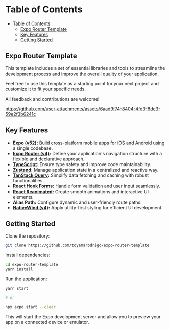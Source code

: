 # Table of Contents

- [Table of Contents](#table-of-contents)
  - [Expo Router Template](#expo-router-template)
  - [Key Features](#key-features)
  - [Getting Started](#getting-started)

## Expo Router Template

This template includes a set of essential libraries and tools to streamline the development process and improve the overall quality of your application.

Feel free to use this template as a starting point for your next project and customize it to fit your specific needs.

All feedback and contributions are welcome!

https://github.com/user-attachments/assets/6aad9f74-8404-4fd3-8dc3-59e2f3b6241c

## Key Features

- **[Expo (v52)](https://docs.expo.dev/):** Build cross-platform mobile apps for iOS and Android using a single codebase.
- **[Expo Router (v4)](https://docs.expo.dev/router/introduction/):** Define your application's navigation structure with a flexible and declarative approach.
- **[TypeScript](https://www.typescriptlang.org/):** Ensure type safety and improve code maintainability.
- **[Zustand](https://zustand-demo.pmnd.rs/):** Manage application state in a centralized and reactive way.
- **[TanStack Query](https://tanstack.com/query/latest/docs/framework/react/overview):** Simplify data fetching and caching with robust functionalities.
- **[React Hook Forms](https://www.react-hook-form.com/):** Handle form validation and user input seamlessly.
- **[React Reanimated](https://docs.swmansion.com/react-native-reanimated/):** Create smooth animations and interactive UI elements.
- **Alias Path:** Configure dynamic and user-friendly route paths.
- **[NativeWind (v4)](https://www.nativewind.dev/):** Apply utility-first styling for efficient UI development.

## Getting Started

Clone the repository:

```bash
git clone https://github.com/toyamarodrigo/expo-router-template
```

Install dependencies:

```bash
cd expo-router-template
yarn install
```

Run the application:

```bash
yarn start

# or 

npx expo start --clear
```

This will start the Expo development server and allow you to preview your app on a connected device or emulator.
